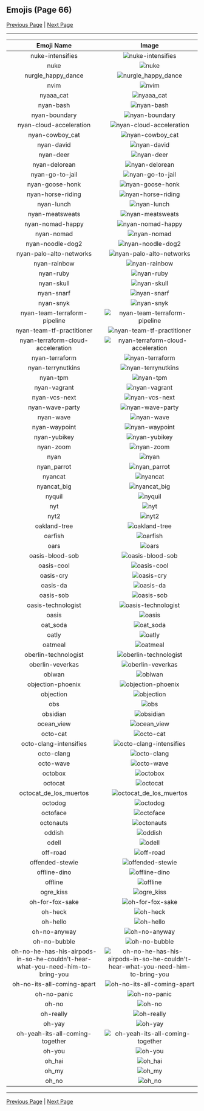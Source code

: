 
## Emojis (Page 66)

[Previous Page](/docs/hashicorp/page-n-0065.md)
  | [Next Page](/docs/hashicorp/page-o-0067.md)

<hr />

|Emoji Name|Image|
| :-: | :-: |
|nuke-intensifies| ![nuke-intensifies](/emojis/hashicorp/nuke-intensifies.gif)|
|nuke| ![nuke](/emojis/hashicorp/nuke.png)|
|nurgle_happy_dance| ![nurgle_happy_dance](/emojis/hashicorp/nurgle_happy_dance.gif)|
|nvim| ![nvim](/emojis/hashicorp/nvim.png)|
|nyaaa_cat| ![nyaaa_cat](/emojis/hashicorp/nyaaa_cat.png)|
|nyan-bash| ![nyan-bash](/emojis/hashicorp/nyan-bash.gif)|
|nyan-boundary| ![nyan-boundary](/emojis/hashicorp/nyan-boundary.gif)|
|nyan-cloud-acceleration| ![nyan-cloud-acceleration](/emojis/hashicorp/nyan-cloud-acceleration.gif)|
|nyan-cowboy_cat| ![nyan-cowboy_cat](/emojis/hashicorp/nyan-cowboy_cat.gif)|
|nyan-david| ![nyan-david](/emojis/hashicorp/nyan-david.gif)|
|nyan-deer| ![nyan-deer](/emojis/hashicorp/nyan-deer.gif)|
|nyan-delorean| ![nyan-delorean](/emojis/hashicorp/nyan-delorean.gif)|
|nyan-go-to-jail| ![nyan-go-to-jail](/emojis/hashicorp/nyan-go-to-jail.gif)|
|nyan-goose-honk| ![nyan-goose-honk](/emojis/hashicorp/nyan-goose-honk.gif)|
|nyan-horse-riding| ![nyan-horse-riding](/emojis/hashicorp/nyan-horse-riding.gif)|
|nyan-lunch| ![nyan-lunch](/emojis/hashicorp/nyan-lunch.gif)|
|nyan-meatsweats| ![nyan-meatsweats](/emojis/hashicorp/nyan-meatsweats.gif)|
|nyan-nomad-happy| ![nyan-nomad-happy](/emojis/hashicorp/nyan-nomad-happy.gif)|
|nyan-nomad| ![nyan-nomad](/emojis/hashicorp/nyan-nomad.gif)|
|nyan-noodle-dog2| ![nyan-noodle-dog2](/emojis/hashicorp/nyan-noodle-dog2.gif)|
|nyan-palo-alto-networks| ![nyan-palo-alto-networks](/emojis/hashicorp/nyan-palo-alto-networks.gif)|
|nyan-rainbow| ![nyan-rainbow](/emojis/hashicorp/nyan-rainbow.gif)|
|nyan-ruby| ![nyan-ruby](/emojis/hashicorp/nyan-ruby.gif)|
|nyan-skull| ![nyan-skull](/emojis/hashicorp/nyan-skull.gif)|
|nyan-snarf| ![nyan-snarf](/emojis/hashicorp/nyan-snarf.png)|
|nyan-snyk| ![nyan-snyk](/emojis/hashicorp/nyan-snyk.gif)|
|nyan-team-terraform-pipeline| ![nyan-team-terraform-pipeline](/emojis/hashicorp/nyan-team-terraform-pipeline.gif)|
|nyan-team-tf-practitioner| ![nyan-team-tf-practitioner](/emojis/hashicorp/nyan-team-tf-practitioner.gif)|
|nyan-terraform-cloud-acceleration| ![nyan-terraform-cloud-acceleration](/emojis/hashicorp/nyan-terraform-cloud-acceleration.gif)|
|nyan-terraform| ![nyan-terraform](/emojis/hashicorp/nyan-terraform.gif)|
|nyan-terrynutkins| ![nyan-terrynutkins](/emojis/hashicorp/nyan-terrynutkins.gif)|
|nyan-tpm| ![nyan-tpm](/emojis/hashicorp/nyan-tpm.gif)|
|nyan-vagrant| ![nyan-vagrant](/emojis/hashicorp/nyan-vagrant.gif)|
|nyan-vcs-next| ![nyan-vcs-next](/emojis/hashicorp/nyan-vcs-next.gif)|
|nyan-wave-party| ![nyan-wave-party](/emojis/hashicorp/nyan-wave-party.gif)|
|nyan-wave| ![nyan-wave](/emojis/hashicorp/nyan-wave.gif)|
|nyan-waypoint| ![nyan-waypoint](/emojis/hashicorp/nyan-waypoint.gif)|
|nyan-yubikey| ![nyan-yubikey](/emojis/hashicorp/nyan-yubikey.gif)|
|nyan-zoom| ![nyan-zoom](/emojis/hashicorp/nyan-zoom.gif)|
|nyan| ![nyan](/emojis/hashicorp/nyan.gif)|
|nyan_parrot| ![nyan_parrot](/emojis/hashicorp/nyan_parrot.gif)|
|nyancat| ![nyancat](/emojis/hashicorp/nyancat.gif)|
|nyancat_big| ![nyancat_big](/emojis/hashicorp/nyancat_big.gif)|
|nyquil| ![nyquil](/emojis/hashicorp/nyquil.png)|
|nyt| ![nyt](/emojis/hashicorp/nyt.png)|
|nyt2| ![nyt2](/emojis/hashicorp/nyt2.png)|
|oakland-tree| ![oakland-tree](/emojis/hashicorp/oakland-tree.gif)|
|oarfish| ![oarfish](/emojis/hashicorp/oarfish.png)|
|oars| ![oars](/emojis/hashicorp/oars.png)|
|oasis-blood-sob| ![oasis-blood-sob](/emojis/hashicorp/oasis-blood-sob.png)|
|oasis-cool| ![oasis-cool](/emojis/hashicorp/oasis-cool.png)|
|oasis-cry| ![oasis-cry](/emojis/hashicorp/oasis-cry.png)|
|oasis-da| ![oasis-da](/emojis/hashicorp/oasis-da.png)|
|oasis-sob| ![oasis-sob](/emojis/hashicorp/oasis-sob.png)|
|oasis-technologist| ![oasis-technologist](/emojis/hashicorp/oasis-technologist.png)|
|oasis| ![oasis](/emojis/hashicorp/oasis.png)|
|oat_soda| ![oat_soda](/emojis/hashicorp/oat_soda.jpg)|
|oatly| ![oatly](/emojis/hashicorp/oatly.jpg)|
|oatmeal| ![oatmeal](/emojis/hashicorp/oatmeal.png)|
|oberlin-technologist| ![oberlin-technologist](/emojis/hashicorp/oberlin-technologist.png)|
|oberlin-veverkas| ![oberlin-veverkas](/emojis/hashicorp/oberlin-veverkas.png)|
|obiwan| ![obiwan](/emojis/hashicorp/obiwan.jpg)|
|objection-phoenix| ![objection-phoenix](/emojis/hashicorp/objection-phoenix.png)|
|objection| ![objection](/emojis/hashicorp/objection.png)|
|obs| ![obs](/emojis/hashicorp/obs.png)|
|obsidian| ![obsidian](/emojis/hashicorp/obsidian.png)|
|ocean_view| ![ocean_view](/emojis/hashicorp/ocean_view.gif)|
|octo-cat| ![octo-cat](/emojis/hashicorp/octo-cat.png)|
|octo-clang-intensifies| ![octo-clang-intensifies](/emojis/hashicorp/octo-clang-intensifies.gif)|
|octo-clang| ![octo-clang](/emojis/hashicorp/octo-clang.png)|
|octo-wave| ![octo-wave](/emojis/hashicorp/octo-wave.gif)|
|octobox| ![octobox](/emojis/hashicorp/octobox.jpg)|
|octocat| ![octocat](/emojis/hashicorp/octocat.png)|
|octocat_de_los_muertos| ![octocat_de_los_muertos](/emojis/hashicorp/octocat_de_los_muertos.jpg)|
|octodog| ![octodog](/emojis/hashicorp/octodog.png)|
|octoface| ![octoface](/emojis/hashicorp/octoface.png)|
|octonauts| ![octonauts](/emojis/hashicorp/octonauts.png)|
|oddish| ![oddish](/emojis/hashicorp/oddish.gif)|
|odell| ![odell](/emojis/hashicorp/odell.png)|
|off-road| ![off-road](/emojis/hashicorp/off-road.png)|
|offended-stewie| ![offended-stewie](/emojis/hashicorp/offended-stewie.gif)|
|offline-dino| ![offline-dino](/emojis/hashicorp/offline-dino.png)|
|offline| ![offline](/emojis/hashicorp/offline.png)|
|ogre_kiss| ![ogre_kiss](/emojis/hashicorp/ogre_kiss.jpg)|
|oh-for-fox-sake| ![oh-for-fox-sake](/emojis/hashicorp/oh-for-fox-sake.jpg)|
|oh-heck| ![oh-heck](/emojis/hashicorp/oh-heck.png)|
|oh-hello| ![oh-hello](/emojis/hashicorp/oh-hello.png)|
|oh-no-anyway| ![oh-no-anyway](/emojis/hashicorp/oh-no-anyway.gif)|
|oh-no-bubble| ![oh-no-bubble](/emojis/hashicorp/oh-no-bubble.gif)|
|oh-no-he-has-his-airpods-in-so-he-couldn't-hear-what-you-need-him-to-bring-you| ![oh-no-he-has-his-airpods-in-so-he-couldn't-hear-what-you-need-him-to-bring-you](/emojis/hashicorp/oh-no-he-has-his-airpods-in-so-he-couldn't-hear-what-you-need-him-to-bring-you.png)|
|oh-no-its-all-coming-apart| ![oh-no-its-all-coming-apart](/emojis/hashicorp/oh-no-its-all-coming-apart.png)|
|oh-no-panic| ![oh-no-panic](/emojis/hashicorp/oh-no-panic.png)|
|oh-no| ![oh-no](/emojis/hashicorp/oh-no.png)|
|oh-really| ![oh-really](/emojis/hashicorp/oh-really.png)|
|oh-yay| ![oh-yay](/emojis/hashicorp/oh-yay.png)|
|oh-yeah-its-all-coming-together| ![oh-yeah-its-all-coming-together](/emojis/hashicorp/oh-yeah-its-all-coming-together.png)|
|oh-you| ![oh-you](/emojis/hashicorp/oh-you.png)|
|oh_hai| ![oh_hai](/emojis/hashicorp/oh_hai.gif)|
|oh_my| ![oh_my](/emojis/hashicorp/oh_my.png)|
|oh_no| ![oh_no](/emojis/hashicorp/oh_no.png)|

<hr/>

[Previous Page](/docs/hashicorp/page-n-0065.md)
  | [Next Page](/docs/hashicorp/page-o-0067.md)